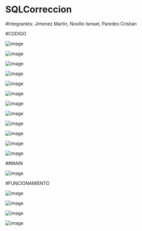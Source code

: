 # SQLCorreccion
#Integrantes:
Jimenez Martin,
Novillo Ismael,
Paredes Cristian


#CODIGO

![image](https://github.com/martinizin/SQLCorreccion/assets/117743846/cb0551d7-c146-4896-85e7-24fba785183c)

![image](https://github.com/martinizin/SQLCorreccion/assets/117743846/9a10a5e0-e646-45ee-ab2f-8eacf25b7fde)

![image](https://github.com/martinizin/SQLCorreccion/assets/117743846/7def5026-f36e-410b-b902-fc58c5c83324)

![image](https://github.com/martinizin/SQLCorreccion/assets/117743846/efd412dd-7fd7-448d-a7a8-5d97da80e9ba)

![image](https://github.com/martinizin/SQLCorreccion/assets/117743846/6710aef1-b953-448e-be93-cca529f97db4)

![image](https://github.com/martinizin/SQLCorreccion/assets/117743846/d5d7a3c4-0ccd-477c-83be-409c388108f4)

![image](https://github.com/martinizin/SQLCorreccion/assets/117743846/052a91ea-e0eb-46b5-94f3-aa779e071ff3)

![image](https://github.com/martinizin/SQLCorreccion/assets/117743846/794e7b0f-56ed-4d57-a800-4b5fe04fe257)

![image](https://github.com/martinizin/SQLCorreccion/assets/117743846/9d10072c-1b45-4dce-b382-fe200f7d5faf)

![image](https://github.com/martinizin/SQLCorreccion/assets/117743846/6bc66147-dc65-4372-94ba-2a09d6ba3f64)

![image](https://github.com/martinizin/SQLCorreccion/assets/117743846/4da22240-3bcd-4c95-aee6-5cc20b81affc)

![image](https://github.com/martinizin/SQLCorreccion/assets/117743846/584525ae-6440-4009-ab56-6b46bf47adba)

##MAIN

![image](https://github.com/martinizin/SQLCorreccion/assets/117743846/b9b063dc-f110-42e4-b7bf-7e731eda6918)

#FUNCIONAMIENTO


![image](https://github.com/martinizin/SQLCorreccion/assets/117743846/e11a6e42-5c7f-44c0-acbc-57a47086dceb)


![image](https://github.com/martinizin/SQLCorreccion/assets/117743846/f440ea84-d0f0-4b07-ba65-73a6eb7c1cf4)


![image](https://github.com/martinizin/SQLCorreccion/assets/117743846/40be21bc-e13d-4409-aa13-b269e4051866)


![image](https://github.com/martinizin/SQLCorreccion/assets/117743846/d1c3831c-3996-4321-a72f-f54a2933a082)



